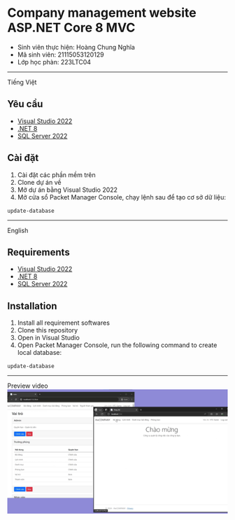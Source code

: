 # Company management website ASP.NET Core 8 MVC

- Sinh viên thực hiện: Hoàng Chung Nghĩa
- Mã sinh viên: 21115053120129
- Lớp học phàn: 223LTC04

---

Tiếng Việt
## Yêu cầu
- [Visual Studio 2022](https://visualstudio.microsoft.com/vs/)
- [.NET 8](https://dotnet.microsoft.com/en-us/download/dotnet/8.0)
- [SQL Server 2022](https://www.microsoft.com/en-us/sql-server/sql-server-downloads)

## Cài đặt
1. Cài đặt các phần mềm trên
2. Clone dự án về
3. Mở dự án bằng Visual Studio 2022
4. Mở cửa sổ Packet Manager Console, chạy lệnh sau để tạo cơ sở dữ liệu:
```
update-database
```

---

English
## Requirements
- [Visual Studio 2022](https://visualstudio.microsoft.com/vs/)
- [.NET 8](https://dotnet.microsoft.com/en-us/download/dotnet/8.0)
- [SQL Server 2022](https://www.microsoft.com/en-us/sql-server/sql-server-downloads)

## Installation
1. Install all requirement softwares
2. Clone this repository
3. Open in Visual Studio
4. Open Packet Manager Console, run the following command to create local database:
```
update-database
```

---
Preview video
[![Login Screen](Preview/preview.png?raw=true)](https://www.youtube.com/watch?v=vXZK-UjzJzs)
